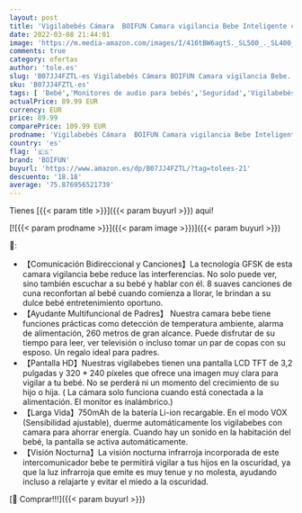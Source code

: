```yaml
---
layout: post
title: 'Vigilabebés Cámara  BOIFUN Camara vigilancia Bebe Inteligente con Pantalla LCD de 3.2"  VOX  Visión Nocturna  Monitoreo de Temperatura  Despertador  Comunicación Bidireccional  Recargable'
date: 2022-03-08 21:44:01
image: 'https://m.media-amazon.com/images/I/416tBW6agtS._SL500_._SL400_.jpg'
comments: true
category: ofertas
author: 'tole.es'
slug: 'B07JJ4FZTL-es Vigilabebés Cámara BOIFUN Camara vigilancia Bebe...'
sku: 'B07JJ4FZTL-es'
tags: [ 'Bebé','Monitores de audio para bebés','Seguridad','Vigilabebés','bebe','boifun','vigilabebés', ]
actualPrice: 89.99 EUR
currency: EUR
price: 89.99
comparePrice: 109.99 EUR
prodname: 'Vigilabebés Cámara  BOIFUN Camara vigilancia Bebe Inteligente con Pantalla LCD de 3.2"  VOX  Visión Nocturna  Monitoreo de Temperatura  Despertador  Comunicación Bidireccional  Recargable'
country: 'es'
flag: '🇪🇸'
brand: 'BOIFUN'
buyurl: 'https://www.amazon.es/dp/B07JJ4FZTL/?tag=tolees-21'
descuento: '18.18'
average: '75.876956521739'
---
```


Tienes [{{< param title >}}]({{< param buyurl >}}) aqui!

[![{{< param prodname >}}]({{< param image >}})]({{< param buyurl >}})

🔎:

- 【Comunicación Bidireccional y Canciones】La tecnología GFSK de esta camara vigilancia bebe reduce las interferencias. No solo puede ver, sino también escuchar a su bebé y hablar con él. 8 suaves canciones de cuna reconfortan al bebé cuando comienza a llorar, le brindan a su dulce bebé entretenimiento oportuno.
- 【Ayudante Multifuncional de Padres】 Nuestra camara bebe tiene funciones prácticas como detección de temperatura ambiente, alarma de alimentación, 260 metros de gran alcance. Puede disfrutar de su tiempo para leer, ver televisión o incluso tomar un par de copas con su esposo. Un regalo ideal para padres.
- 【Pantalla HD】Nuestras vigilabebes tienen una pantalla LCD TFT de 3,2 pulgadas y 320 * 240 píxeles que ofrece una imagen muy clara para vigilar a tu bebé. No se perderá ni un momento del crecimiento de su hijo o hija. ( La cámara solo funciona cuando está conectada a la alimentación. El monitor es inalámbrico.)
- 【Larga Vida】750mAh de la batería Li-ion recargable. En el modo VOX (Sensibilidad ajustable), duerme automáticamente los vigilabebes con camara para ahorrar energía. Cuando hay un sonido en la habitación del bebé, la pantalla se activa automáticamente.
- 【Visión Nocturna】La visión nocturna infrarroja incorporada de este intercomunicador bebe te permitirá vigilar a tus hijos en la oscuridad, ya que la luz infrarroja que emite es muy tenue y no molesta, ayudando incluso a relajarte y evitar el miedo a la oscuridad.

[🛒 Comprar!!!]({{< param buyurl >}})
